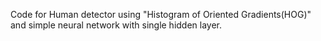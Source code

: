 Code for Human detector using "Histogram of Oriented Gradients(HOG)" and simple neural network with single hidden layer.
